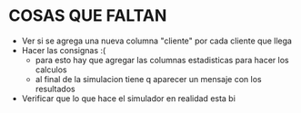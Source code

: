 # COSAS QUE FALTAN
* Ver si se agrega una nueva columna "cliente" por cada cliente que llega 
* Hacer las consignas :(
    * para esto hay que agregar las columnas estadisticas para hacer los calculos
    * al final de la simulacion tiene q aparecer un mensaje con los resultados
* Verificar que lo que hace el simulador en realidad esta bi
